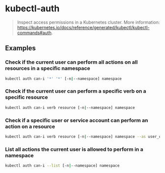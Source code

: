 # kubectl-auth

> Inspect access permissions in a Kubernetes cluster. More information: <https://kubernetes.io/docs/reference/generated/kubectl/kubectl-commands#auth>.

## Examples

### Check if the current user can perform all actions on all resources in a specific namespace

```bash
kubectl auth can-i '*' '*' [-n|--namespace] namespace
```

### Check if the current user can perform a specific verb on a specific resource

```bash
kubectl auth can-i verb resource [-n|--namespace] namespace
```

### Check if a specific user or service account can perform an action on a resource

```bash
kubectl auth can-i verb resource [-n|--namespace] namespace --as user_or_sa
```

### List all actions the current user is allowed to perform in a namespace

```bash
kubectl auth can-i --list [-n|--namespace] namespace
```
